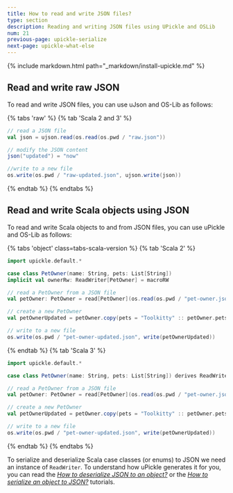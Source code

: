 ```yaml
---
title: How to read and write JSON files?
type: section
description: Reading and writing JSON files using UPickle and OSLib
num: 21
previous-page: upickle-serialize
next-page: upickle-what-else
---
```


{% include markdown.html path="_markdown/install-upickle.md" %}

## Read and write raw JSON

To read and write JSON files, you can use uJson and OS-Lib as follows:

{% tabs 'raw' %}
{% tab 'Scala 2 and 3' %}
```scala
// read a JSON file
val json = ujson.read(os.read(os.pwd / "raw.json"))

// modify the JSON content
json("updated") = "now"

//write to a new file
os.write(os.pwd / "raw-updated.json", ujson.write(json))
```
{% endtab %}
{% endtabs %}

## Read and write Scala objects using JSON

To read and write Scala objects to and from JSON files, you can use uPickle and OS-Lib as follows:

{% tabs 'object' class=tabs-scala-version %}
{% tab 'Scala 2' %}
```scala
import upickle.default.*

case class PetOwner(name: String, pets: List[String])
implicit val ownerRw: ReadWriter[PetOwner] = macroRW

// read a PetOwner from a JSON file
val petOwner: PetOwner = read[PetOwner](os.read(os.pwd / "pet-owner.json"))

// create a new PetOwner
val petOwnerUpdated = petOwner.copy(pets = "Toolkitty" :: petOwner.pets)

// write to a new file
os.write(os.pwd / "pet-owner-updated.json", write(petOwnerUpdated))
```
{% endtab %}
{% tab 'Scala 3' %}
```scala
import upickle.default.*

case class PetOwner(name: String, pets: List[String]) derives ReadWriter

// read a PetOwner from a JSON file
val petOwner: PetOwner = read[PetOwner](os.read(os.pwd / "pet-owner.json"))

// create a new PetOwner
val petOwnerUpdated = petOwner.copy(pets = "Toolkitty" :: petOwner.pets)

// write to a new file
os.write(os.pwd / "pet-owner-updated.json", write(petOwnerUpdated))
```
{% endtab %}
{% endtabs %}

To serialize and deserialize Scala case classes (or enums) to JSON we need an instance of `ReadWriter`.
To understand how uPickle generates it for you, you can read the [*How to deserialize JSON to an object?*](/toolkit/upickle-deserialize-json) or the [*How to serialize an object to JSON?*](/toolkit/upickle-serialize) tutorials.
